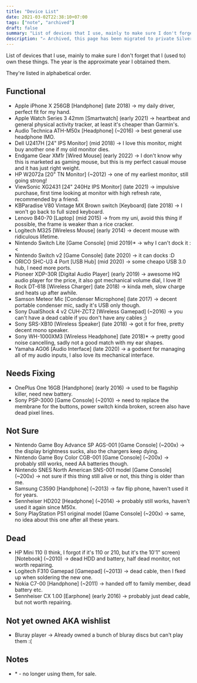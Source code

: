 ```yaml
---
title: "Device List"
date: 2021-03-02T22:38:10+07:00
tags: ["note", "archived"]
draft: false
summary: "List of devices that I use, mainly to make sure I don't forget that I (used to) own these things."
description: "✍️ Archived, this page has been migrated to private SilverBullet note, see /uses instead."
---
```


List of devices that I use, mainly to make sure I don't forget that I (used to) own these things.
The year is the approximate year I obtained them.

They're listed in alphabetical order.

## Functional

- Apple iPhone X 256GB [Handphone] (late 2018) -> my daily driver, perfect fit for my hand.
- Apple Watch Series 3 42mm [Smartwatch] (early 2021) -> heartbeat and general physical activity tracker, at least it's cheaper than Garmin's.
- Audio Technica ATH-M50x [Headphone] (~2016) -> best general use headphone IMO.
- Dell U2417H [24" IPS Monitor] (mid 2018) -> I love this monitor, might buy another one if my old monitor dies.
- Endgame Gear XM1r [Wired Mouse] (early 2022) -> I don't know why this is marketed as gaming mouse, but this is my perfect casual mouse and it has just right weight.
- HP W2072a [20" TN Monitor] (~2012) -> one of my earliest monitor, still going strong!
- ViewSonic XG2431 [24" 240Hz IPS Monitor] (late 2021) -> impulsive purchase, first time looking at monitor with high refresh rate, recommended by a friend.
- KBParadise V80 Vintage MX Brown switch [Keyboard] (late 2018) -> I won't go back to full sized keyboard.
- Lenovo B40-70 [Laptop] (mid 2015) -> from my uni, avoid this thing if possible, the frame is weaker than a rice cracker.
- Logitech M325 [Wireless Mouse] (early 2014) -> decent mouse with ridiculous lifetime.
- Nintendo Switch Lite [Game Console] (mid 2019)\* -> why I can't dock it :<
- Nintendo Switch v2 [Game Console] (late 2020) -> it can docks :D
- ORICO SHC-U3 4 Port [USB Hub] (mid 2020) -> some cheapo USB 3.0 hub, I need more ports.
- Pioneer XDP-30R [Digital Audio Player] (early 2019) -> awesome HQ audio player for the price, it also got mechanical volume dial, I love it!
- Rock DT-618 [Wireless Charger] (late 2018) -> kinda meh, slow charge and heats up after awhile.
- Samson Meteor Mic [Condenser Microphone] (late 2017) -> decent portable condenser mic, sadly it's USB only though.
- Sony DualShock 4 v2 CUH-ZCT2 [Wireless Gamepad] (~2016) -> you can't have a dead cable if you don't have any cables ;)
- Sony SRS-XB10 [Wireless Speaker] (late 2018) -> got it for free, pretty decent mono speaker.
- Sony WH-1000XM3 [Wireless Headphone] (late 2018)\* -> pretty good noise cancelling, sadly not a good match with my ear shapes.
- Yamaha AG06 [Audio Interface] (late 2020) -> a godsent for managing all of my audio inputs, I also love its mechanical interface.

## Needs Fixing

- OnePlus One 16GB [Handphone] (early 2016) -> used to be flagship killer, need new battery.
- Sony PSP-3000 [Game Console] (~2010) -> need to replace the membrane for the buttons, power switch kinda broken, screen also have dead pixel lines.

## Not Sure

- Nintendo Game Boy Advance SP AGS-001 [Game Console] (~200x) -> the display brightness sucks, also the chargers keep dying.
- Nintendo Game Boy Color CGB-001 [Game Console] (~200x) -> probably still works, need AA batteries though.
- Nintendo SNES North American SNS-001 model [Game Console] (~200x) -> not sure if this thing still alive or not, this thing is older than me.
- Samsung C3590 [Handphone] (~2013) -> fav flip phone, haven't used it for years.
- Sennheiser HD202 [Headphone] (~2014) -> probably still works, haven't used it again since M50x.
- Sony PlayStation PS1 original model [Game Console] (~200x) -> same, no idea about this one after all these years.

## Dead

- HP Mini 110 (I think, I forgot if it's 110 or 210, but it's the 10'1" screen) [Notebook] (~2010) -> dead HDD and battery, half dead monitor, not worth repairing.
- Logitech F310 Gamepad [Gamepad] (~2013) -> dead cable, then I fked up when soldering the new one.
- Nokia C7-00 [Handphone] (~2011) -> handed off to family member, dead battery etc.
- Sennheiser CX 1.00 [Earphone] (early 2016) -> probably just dead cable, but not worth repairing.

## Not yet owned AKA wishlist

- Bluray player -> Already owned a bunch of bluray discs but can't play them :(

## Notes

- \* - no longer using them, for sale.
